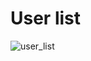 # User list
![user_list](https://user-images.githubusercontent.com/91713813/151937000-420368da-9f91-4a08-8cd9-d27aa128e832.jpg)
